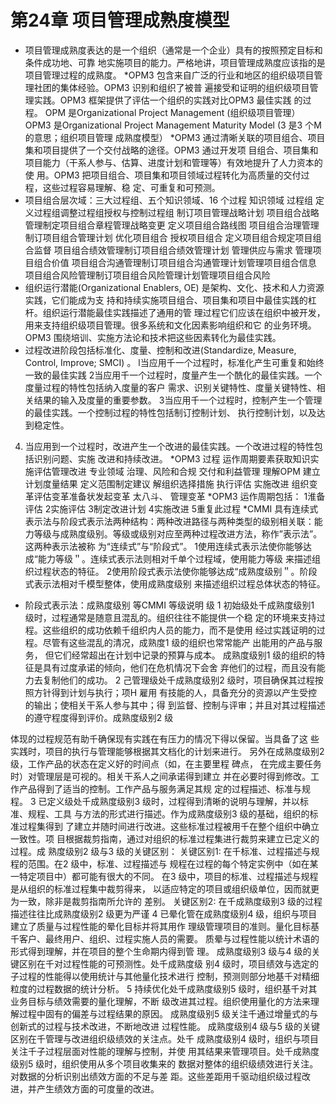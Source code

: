 
# 第24章 项目管理成熟度模型
- 项目管理成熟度表达的是一个组织（通常是一个企业）具有的按照预定目标和条件成功地、可靠
地实施项目的能力。严格地讲，项目管理成熟度应该指的是项目管理过程的成熟度。
*OPM3 包含来自广泛的行业和地区的组织级项目管理社团的集体经验。OPM3 识别和组织了被普
遍接受和证明的组织级项目管理实践。OPM3 框架提供了评估一个组织的实践对比OPM3 最佳实践
的过程。
OPM 是Organizational Project Management (组织级项目管理）
OPM3 是Organizational Project Management Maturity Model (3 是3 个M 的意思；组织项目管理
成熟度模型）
*OPM3 通过清晰关联的项目组合、项目集和项目提供了一个交付战略的途径。OPM3 通过开发项
目组合、项目集和项目能力（干系人参与、估算、进度计划和管理等）有效地提升了人力资本的使
用。OPM3 把项目组合、项目集和项目领域过程转化为高质量的交付过程，这些过程容易理解、稳
定、可重复和可预测。
- 项目组合层次域：三大过程组、五个知识领域、16 个过程
知识领域
过程组
定义过程组调整过程组授权与控制过程组
制订项目管理战略计划
项目组合战略管理制定项目组合章程管理战略变更
定义项目组合路线图
项目组合治理管理
制订项目组合管理计划
优化项目组合
授权项目组合
定义项目组合规定项目组合监督
项目组合绩效管理制订项目组合绩效管理计划
管理供应与需求
管理项目组合价值
项目组合沟通管理制订项目组合沟通管理计划管理项目组合信息
项目组合风险管理制订项目组合风险管理计划管理项目组合风险
- 组织运行潜能(Organizational Enablers, OE) 是架构、文化、技术和人力资源实践，它们能成为支
持和持续实施项目组合、项目集和项目中最佳实践的杠杆。组织运行潜能最佳实践描述了通用的管
理过程它们应该在组织中被开发，用来支持组织级项目管理。很多系统和文化因素影响组织和它
的业务环境。OPM3 围绕培训、实施方法论和技术把这些因素转化为最佳实践。
- 过程改进阶段包括标准化、度量、控制和改进(Standardize, Measure, Control, Improve; SMCI) 。
l当应用千一个过程时，标准化产生可重复和始终一致的最佳实践
2当应用千一个过程时，度量产生一个酰化的最佳实践。一个度量过程的特性包括纳入度量的客户
需求、识别关键特性、度量关键特性、相关结果的输入及度量的重要参数。
3当应用千一个过程时，控制产生一个管理的最佳实践。一个控制过程的特性包括制订控制计划、
执行控制计划，以及达到稳定性。
4. 当应用到一个过程时，改进产生一个改进的最佳实践。一个改进过程的特性包括识别问题、实施
改进和持续改进。
*OPM3 过程
运作周期要素获取知识实施评估管理改进
专业领域
治理、风险和合规
交付和利益管理
理解OPM 建立计划度量结果
定义范围制定建议
解组织选择措施
执行评估
实施改进
组织变革评估变革准备状发起变革
太八斗、
管理变革
*OPM3 运作周期包括：
1淮备评估
2实施评估
3制定改进计划
4实施改进
5重复此过程
*CMMI 具有连续式表示法与阶段式表示法两种结构：两种改进路径与两种类型的级别相关联：能
力等级与成熟度级别。等级或级别对应至两种过程改进方法，称作”表示法”。这两种表示法被称
为“连续式”与“阶段式”。
1使用连续式表示法使你能够达成“能力等级＂。连续式表示法则相对千单个过程域，使用能力等级
来描述组织过程状态的特征。
2使用阶段式表示法使你能够达成“成熟度级别＂。阶段式表示法相对千模型整体，使用成熟度级别
来描述组织过程总体状态的特征。
- 阶段式表示法：成熟度级别
等CMMI 等级说明
级
1 初始级处千成熟度级别1 级时，过程通常是随意且混乱的。组织往往不能提供一个稳
定的环境来支持过程。这些组织的成功依赖千组织内人员的能力，而不是使用
经过实践证明的过程。尽管有这些混乱的清况，成熟度1 级的组织也常常能产
出能用的产品与服务， 但它们经常超出在计划中记录的预算与成本。
成熟度级别1 级的组织的特征是具有过度承诺的倾向，他们在危机情况下会舍
弃他们的过程，而且没有能力去复制他们的成功。
2 己管理级处千成熟度级别2 级时，项目确保其过程按照方针得到计划与执行；项H 雇用
有技能的人，具备充分的资源以产生受控的输出；使相关干系人参与其中；得
到监督、控制与评审；并且对其过程描述的遵守程度得到评价。成熟度级别2 级

体现的过程规范有助千确保现有实践在有压力的情况下得以保留。当具备了这
些实践时，项目的执行与管理能够根据其文档化的计划来进行。
另外在成熟度级别2 级，工作产品的状态在定义好的时间点（如，在主要里程
碑点， 在完成主要任务时）对管理层是可视的。相关干系人之间承诺得到建立
并在必要时得到修改。工作产品得到了适当的控制。工作产品与服务满足其规
定的过程描述、标准与规程。
3 已定义级处千成熟度级别3 级时，过程得到清晰的说明与理解，并以标准、规程、工具
与方法的形式进行描述。作为成熟度级别3 级的基础，组织的标准过程集得到
了建立并随时间进行改进。这些标准过程被用千在整个组织中确立一致性。项
目根据裁剪指南，通过对组织的标准过程集进行裁剪来建立已定义的过程。成
熟度级别2 级与3 级的关键区别：
关键区别1: 在千标准、过程描述与规程的范围。在2 级中，标准、过程描述与
规程在过程的每个特定实例中（如在某一特定项目中）都可能有很大的不同。
在3 级中，项目的标准、过程描述与规程是从组织的标准过程集中裁剪得来，
以适应特定的项目或组织级单位，因而就更为一致，除非是裁剪指南所允许的
差别。
关键区别2: 在千成熟度级别3 级的过程描述往往比成熟度级别2 级更为严谨
4 已晕化管在成熟度级别4 级，组织与项目建立了质量与过程性能的晕化目标并将其用作
理级管理项目的准则。量化目标基千客户、最终用户、组织、过程实施人员的需要。
质晕与过程性能以统计术语的形式得到理解，并在项目的整个生命期内得到管
理。
成熟度级别3 级与4 级的关键区别在千对过程性能的可预测性。处千成熟度级
别4 级时，项目绩效与选定的子过程的性能得以使用统计与其他量化技术进行
控制，预测则部分地基千对精细粒度的过程数据的统计分析。
5 持续优化处千成熟度级别5 级时，组织基千对其业务目标与绩效需要的量化理解，不断
级改进其过程。组织使用量化的方法来理解过程中固有的偏差与过程结果的原因。
成熟度级别5 级关注千通过增量式的与创新式的过程与技术改进，不断地改进
过程性能。
成熟度级别4 级与5 级的关键区别在千管理与改进组织级绩效的关注点。处千
成熟度级别4 级时，组织与项目关注千子过程层面对性能的理解与控制，并使
用其结果来管理项目。处千成熟度级别5 级时，组织使用从多个项目收集来的
数据对整体的组织级绩效进行关注。对数据的分析识别出绩效方面的不足与差
距。这些差距用千驱动组织级过程改进，并产生绩效方面的可度量的改进。
